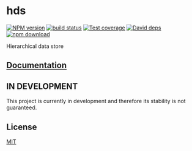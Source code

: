 # hds

  [![NPM version][npm-image]][npm-url]
  [![build status][travis-image]][travis-url]
  [![Test coverage][coveralls-image]][coveralls-url]
  [![David deps][david-image]][david-url]
  [![npm download][download-image]][download-url]

Hierarchical data store

## [Documentation](https://github.com/cheminfo/hds/blob/master/doc/README.md)

## IN DEVELOPMENT

This project is currently in development and therefore its stability is not guaranteed.

## License

  [MIT](./LICENSE)

[npm-image]: https://img.shields.io/npm/v/hds.svg?style=flat-square
[npm-url]: https://www.npmjs.com/package/hds
[travis-image]: https://img.shields.io/travis/cheminfo/hds/master.svg?style=flat-square
[travis-url]: https://travis-ci.org/cheminfo/hds
[coveralls-image]: https://img.shields.io/coveralls/cheminfo/hds.svg?style=flat-square
[coveralls-url]: https://coveralls.io/github/cheminfo/hds
[david-image]: https://img.shields.io/david/cheminfo/hds.svg?style=flat-square
[david-url]: https://david-dm.org/cheminfo/hds
[download-image]: https://img.shields.io/npm/dm/hds.svg?style=flat-square
[download-url]: https://www.npmjs.com/package/hds

